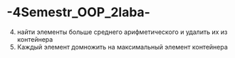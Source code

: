 # -4Semestr_OOP_2laba-
 4) найти элементы больше среднего арифметического и
 удалить их из контейнера
 5) Каждый элемент домножить на максимальный элемент контейнера
